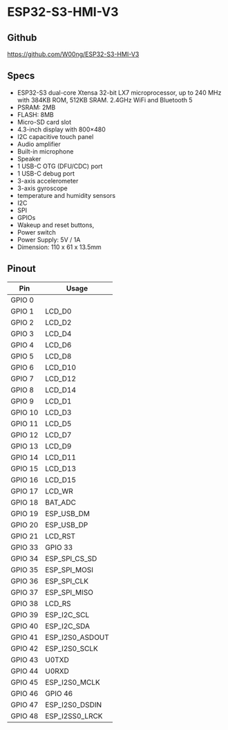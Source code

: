 # ESP32-S3-HMI-V3
## Github   
https://github.com/W00ng/ESP32-S3-HMI-V3

## Specs
* ESP32-S3 dual-core Xtensa 32-bit LX7 microprocessor, up to 240 MHz with 384KB ROM, 512KB SRAM. 2.4GHz WiFi and Bluetooth 5
* PSRAM: 2MB     
* FLASH: 8MB
* Micro-SD card slot
* 4.3-inch display with 800×480    
* I2C capacitive touch panel
* Audio amplifier   
* Built-in microphone   
* Speaker
* 1 USB-C OTG (DFU/CDC) port
* 1 USB-C debug port
* 3-axis accelerometer   
* 3-axis gyroscope   
* temperature and humidity sensors
* I2C 
* SPI   
* GPIOs
* Wakeup and reset buttons, 
* Power switch
* Power Supply: 5V / 1A
* Dimension: 110 x 61 x 13.5mm   

## Pinout 
Pin | Usage 
----|-----
GPIO 0 |   
GPIO 1 | LCD_D0 
GPIO 2 | LCD_D2  
GPIO 3 | LCD_D4
GPIO 4 | LCD_D6 
GPIO 5 | LCD_D8
GPIO 6 | LCD_D10
GPIO 7 | LCD_D12 
GPIO 8 | LCD_D14 
GPIO 9 | LCD_D1
GPIO 10 | LCD_D3
GPIO 11 | LCD_D5
GPIO 12 | LCD_D7
GPIO 13 | LCD_D9
GPIO 14 | LCD_D11
GPIO 15 | LCD_D13
GPIO 16 | LCD_D15
GPIO 17 | LCD_WR
GPIO 18 | BAT_ADC
GPIO 19 | ESP_USB_DM
GPIO 20 | ESP_USB_DP
GPIO 21 | LCD_RST
GPIO 33 | GPIO 33
GPIO 34 | ESP_SPI_CS_SD
GPIO 35 | ESP_SPI_MOSI
GPIO 36 | ESP_SPI_CLK
GPIO 37 | ESP_SPI_MISO
GPIO 38 | LCD_RS 
GPIO 39 | ESP_I2C_SCL
GPIO 40 | ESP_I2C_SDA
GPIO 41 | ESP_I2S0_ASDOUT
GPIO 42 | ESP_I2S0_SCLK
GPIO 43 | U0TXD
GPIO 44 | U0RXD
GPIO 45 | ESP_I2S0_MCLK
GPIO 46 | GPIO 46
GPIO 47 | ESP_I2S0_DSDIN
GPIO 48 | ESP_I2SS0_LRCK



























